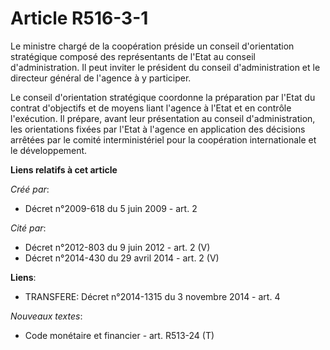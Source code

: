 # Article R516-3-1

Le ministre chargé de la coopération préside un conseil d'orientation stratégique composé des représentants de l'Etat au
conseil d'administration. Il peut inviter le président du conseil d'administration et le directeur général de l'agence à y
participer. 

Le conseil d'orientation stratégique coordonne la préparation par l'Etat du contrat d'objectifs et de moyens liant l'agence à
l'Etat et en contrôle l'exécution. Il prépare, avant leur présentation au conseil d'administration, les orientations fixées
par l'Etat à l'agence en application des décisions arrêtées par le comité interministériel pour la coopération internationale
et le développement.

**Liens relatifs à cet article**

_Créé par_:

  - Décret n°2009-618 du 5 juin 2009 - art. 2

_Cité par_:

  - Décret n°2012-803 du 9 juin 2012 - art. 2 (V)
  - Décret n°2014-430 du 29 avril 2014 - art. 2 (V)

**Liens**:

  - TRANSFERE: Décret n°2014-1315 du 3 novembre 2014 - art. 4

_Nouveaux textes_:

  - Code monétaire et financier - art. R513-24 (T)
